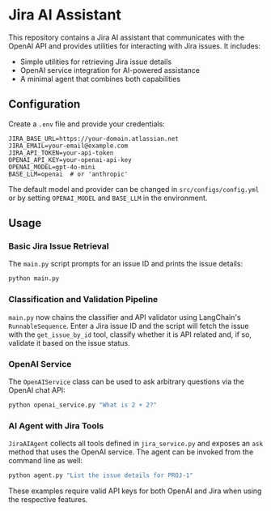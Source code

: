 # Jira AI Assistant

This repository contains a Jira AI assistant that communicates with the OpenAI API and provides utilities for interacting with Jira issues. It includes:

- Simple utilities for retrieving Jira issue details
- OpenAI service integration for AI-powered assistance
- A minimal agent that combines both capabilities

## Configuration

Create a `.env` file and provide your credentials:

```
JIRA_BASE_URL=https://your-domain.atlassian.net
JIRA_EMAIL=your-email@example.com
JIRA_API_TOKEN=your-api-token
OPENAI_API_KEY=your-openai-api-key
OPENAI_MODEL=gpt-4o-mini
BASE_LLM=openai  # or 'anthropic'
```

The default model and provider can be changed in `src/configs/config.yml` or by setting `OPENAI_MODEL` and `BASE_LLM` in the environment.

## Usage

### Basic Jira Issue Retrieval

The `main.py` script prompts for an issue ID and prints the issue details:

```bash
python main.py
```

### Classification and Validation Pipeline

`main.py` now chains the classifier and API validator using LangChain's
`RunnableSequence`. Enter a Jira issue ID and the script will fetch the issue
with the `get_issue_by_id` tool, classify whether it is API related and, if so,
validate it based on the issue status.

### OpenAI Service

The `OpenAIService` class can be used to ask arbitrary questions via the OpenAI chat API:

```bash
python openai_service.py "What is 2 + 2?"
```

### AI Agent with Jira Tools

`JiraAIAgent` collects all tools defined in `jira_service.py` and exposes an `ask` method that uses the OpenAI service. The agent can be invoked from the command line as well:

```bash
python agent.py "List the issue details for PROJ-1"
```

These examples require valid API keys for both OpenAI and Jira when using the respective features.
